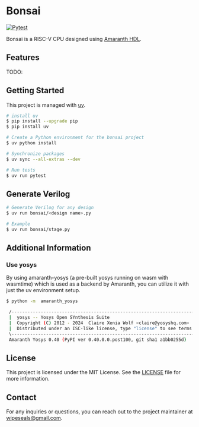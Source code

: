 # Bonsai

[![Pytest](https://github.com/wipeseals/bonsai/actions/workflows/pytest.yml/badge.svg)](https://github.com/wipeseals/bonsai/actions/workflows/pytest.yml)

Bonsai is a RISC-V CPU designed using [Amaranth HDL](https://github.com/amaranth-lang/amaranth).

## Features

TODO:

## Getting Started

This project is managed with [uv](https://docs.astral.sh/uv/).

```bash
# install uv
$ pip install --upgrade pip
$ pip install uv

# Create a Python environment for the bonsai project
$ uv python install

# Synchronize packages
$ uv sync --all-extras --dev

# Run tests
$ uv run pytest
```

## Generate Verilog

```bash
# Generate Verilog for any design
$ uv run bonsai/<design name>.py

# Example
$ uv run bonsai/stage.py
```

## Additional Information

### Use yosys

By using amaranth-yosys (a pre-built yosys running on wasm with wasmtime) which is used as a backend by Amaranth, you can utilize it with just the uv environment setup.

```sh
$ python -m  amaranth_yosys

 /----------------------------------------------------------------------------\
 |  yosys -- Yosys Open SYnthesis Suite                                       |
 |  Copyright (C) 2012 - 2024  Claire Xenia Wolf <claire@yosyshq.com>         |
 |  Distributed under an ISC-like license, type "license" to see terms        |
 \----------------------------------------------------------------------------/
 Amaranth Yosys 0.40 (PyPI ver 0.40.0.0.post100, git sha1 a1bb0255d)
```

## License

This project is licensed under the MIT License. See the [LICENSE](LICENSE) file for more information.

## Contact

For any inquiries or questions, you can reach out to the project maintainer at [wipeseals@gmail.com](mailto:wipeseals@gmail.com).

